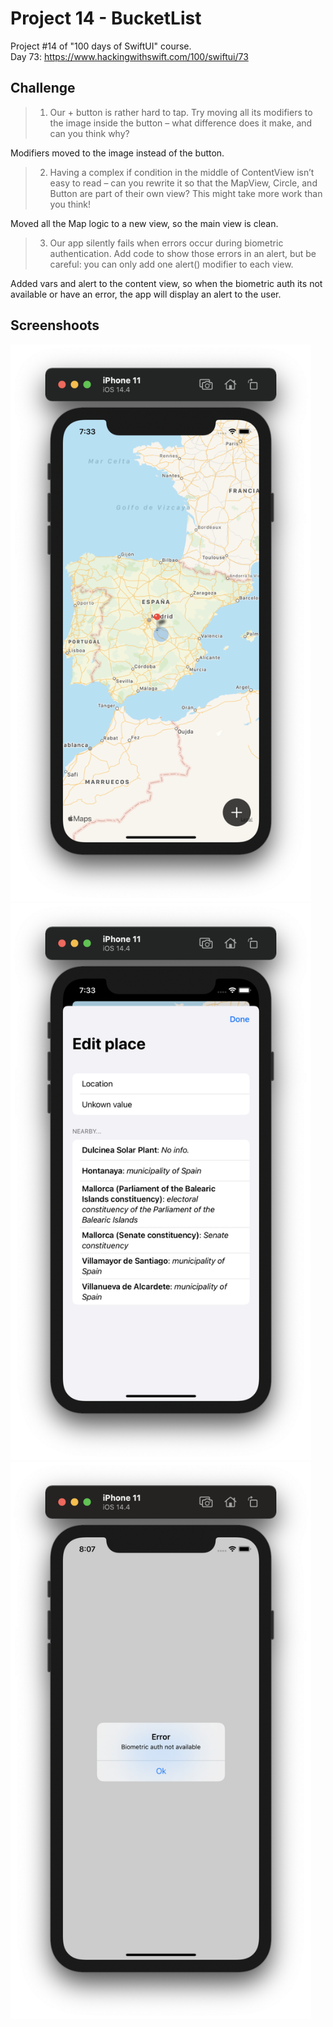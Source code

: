 # Project 14 - BucketList

Project #14 of "100 days of SwiftUI" course.</br>
Day 73: https://www.hackingwithswift.com/100/swiftui/73

## Challenge

>1. Our + button is rather hard to tap. Try moving all its modifiers to the image inside the button – what difference does it make, and can you think why?

Modifiers moved to the image instead of the button.


>2. Having a complex if condition in the middle of ContentView isn’t easy to read – can you rewrite it so that the MapView, Circle, and Button are part of their own view? This might take more work than you think!

Moved all the Map logic to a new view, so the main view is clean.

>3. Our app silently fails when errors occur during biometric authentication. Add code to show those errors in an alert, but be careful: you can only add one alert() modifier to each view.

Added vars and alert to the content view, so when the biometric auth its not available or have an error, the app will display an alert to the user.

## Screenshoots

<img src="screenshots/home.png" width="481" height="891"/><img src="screenshots/addLocation.png" width="481" height="891"/>
<img src="screenshots/alert.png" width="481" height="891"/>
